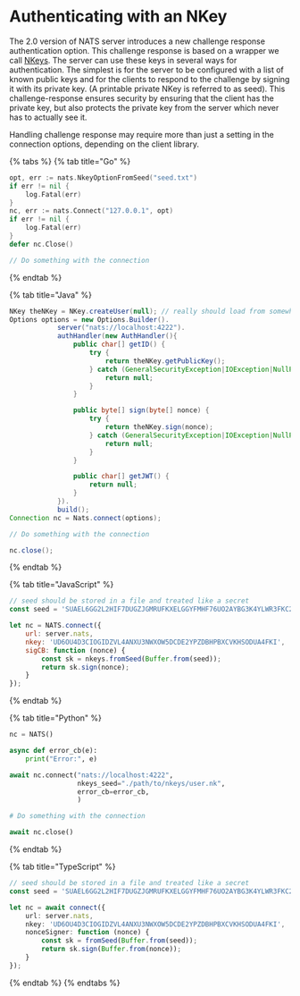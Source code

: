 # Authenticating with an NKey

The 2.0 version of NATS server introduces a new challenge response authentication option. This challenge response is based on a wrapper we call [NKeys](../../nats-server/configuration/securing_nats/auth_intro/nkey_auth.md). The server can use these keys in several ways for authentication. The simplest is for the server to be configured with a list of known public keys and for the clients to respond to the challenge by signing it with its private key. (A printable private NKey is referred to as seed). This challenge-response ensures security by ensuring that the client has the private key, but also protects the private key from the server which never has to actually see it.

Handling challenge response may require more than just a setting in the connection options, depending on the client library.

{% tabs %}
{% tab title="Go" %}
```go
opt, err := nats.NkeyOptionFromSeed("seed.txt")
if err != nil {
    log.Fatal(err)
}
nc, err := nats.Connect("127.0.0.1", opt)
if err != nil {
    log.Fatal(err)
}
defer nc.Close()

// Do something with the connection
```
{% endtab %}

{% tab title="Java" %}
```java
NKey theNKey = NKey.createUser(null); // really should load from somewhere
Options options = new Options.Builder().
            server("nats://localhost:4222").
            authHandler(new AuthHandler(){
                public char[] getID() {
                    try {
                        return theNKey.getPublicKey();
                    } catch (GeneralSecurityException|IOException|NullPointerException ex) {
                        return null;
                    }
                }

                public byte[] sign(byte[] nonce) {
                    try {
                        return theNKey.sign(nonce);
                    } catch (GeneralSecurityException|IOException|NullPointerException ex) {
                        return null;
                    }
                }

                public char[] getJWT() {
                    return null;
                }
            }).
            build();
Connection nc = Nats.connect(options);

// Do something with the connection

nc.close();
```
{% endtab %}

{% tab title="JavaScript" %}
```javascript
// seed should be stored in a file and treated like a secret
const seed = 'SUAEL6GG2L2HIF7DUGZJGMRUFKXELGGYFMHF76UO2AYBG3K4YLWR3FKC2Q';

let nc = NATS.connect({
    url: server.nats,
    nkey: 'UD6OU4D3CIOGIDZVL4ANXU3NWXOW5DCDE2YPZDBHPBXCVKHSODUA4FKI',
    sigCB: function (nonce) {
        const sk = nkeys.fromSeed(Buffer.from(seed));
        return sk.sign(nonce);
    }
});
```
{% endtab %}

{% tab title="Python" %}
```python
nc = NATS()

async def error_cb(e):
    print("Error:", e)

await nc.connect("nats://localhost:4222",
                 nkeys_seed="./path/to/nkeys/user.nk",
                 error_cb=error_cb,
                 )

# Do something with the connection

await nc.close()
```
{% endtab %}

{% tab title="TypeScript" %}
```typescript
// seed should be stored in a file and treated like a secret
const seed = 'SUAEL6GG2L2HIF7DUGZJGMRUFKXELGGYFMHF76UO2AYBG3K4YLWR3FKC2Q';

let nc = await connect({
    url: server.nats,
    nkey: 'UD6OU4D3CIOGIDZVL4ANXU3NWXOW5DCDE2YPZDBHPBXCVKHSODUA4FKI',
    nonceSigner: function (nonce) {
        const sk = fromSeed(Buffer.from(seed));
        return sk.sign(Buffer.from(nonce));
    }
});
```
{% endtab %}
{% endtabs %}

